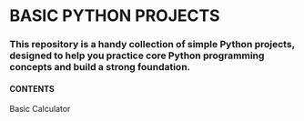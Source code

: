 <H1>BASIC PYTHON PROJECTS</H1>
<H3>This repository is a handy collection of simple Python projects, designed to help you practice core Python programming concepts and build a strong foundation.</H3>
<H4>CONTENTS</H4>
<l>Basic Calculator </l>
